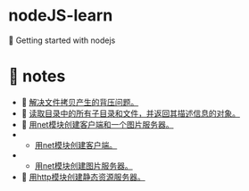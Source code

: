 <!--
 * @Author: luoxi
 * @LastEditTime: 2022-03-17 20:55:37
 * @LastEditors: your name
 * @Description: 
-->
# nodeJS-learn
🌵 Getting started with nodejs

# 📘 notes

- 📖 [解决文件拷贝产生的背压问题。](./copyFile.js)  
- 📖 [读取目录中的所有子目录和文件，并返回其描述信息的对象。](./readDir.js)  
- 📖 [用net模块创建客户端和一个图片服务器。]()  
- - [用net模块创建客户端。](./net/client.js) 
- - [用net模块创建图片服务器。](./net/imgServer.js) 
-  📖 [用http模块创建静态资源服务器。](./http/index.js) 

